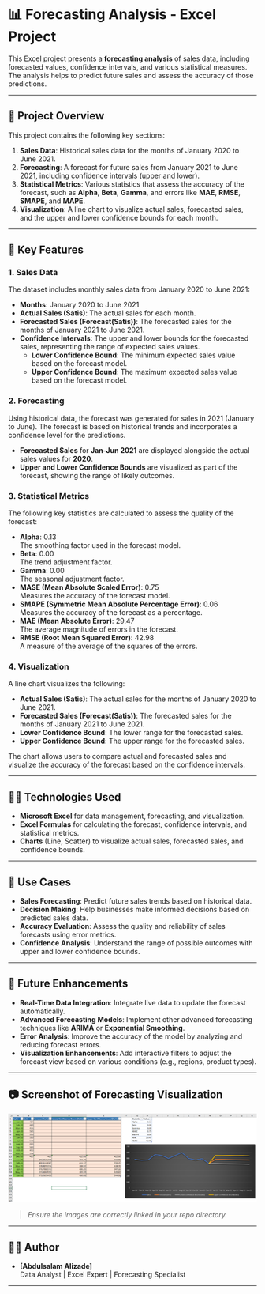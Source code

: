 # 📊 Forecasting Analysis - Excel Project

This Excel project presents a **forecasting analysis** of sales data, including forecasted values, confidence intervals, and various statistical measures. The analysis helps to predict future sales and assess the accuracy of those predictions.

---

## 📁 Project Overview

This project contains the following key sections:

1. **Sales Data**: Historical sales data for the months of January 2020 to June 2021.
2. **Forecasting**: A forecast for future sales from January 2021 to June 2021, including confidence intervals (upper and lower).
3. **Statistical Metrics**: Various statistics that assess the accuracy of the forecast, such as **Alpha**, **Beta**, **Gamma**, and errors like **MAE**, **RMSE**, **SMAPE**, and **MAPE**.
4. **Visualization**: A line chart to visualize actual sales, forecasted sales, and the upper and lower confidence bounds for each month.

---

## 🔑 Key Features

### 1. **Sales Data**
The dataset includes monthly sales data from January 2020 to June 2021:
- **Months**: January 2020 to June 2021
- **Actual Sales (Satis)**: The actual sales for each month.
- **Forecasted Sales (Forecast(Satis))**: The forecasted sales for the months of January 2021 to June 2021.
- **Confidence Intervals**: The upper and lower bounds for the forecasted sales, representing the range of expected sales values.
  - **Lower Confidence Bound**: The minimum expected sales value based on the forecast model.
  - **Upper Confidence Bound**: The maximum expected sales value based on the forecast model.

### 2. **Forecasting**
Using historical data, the forecast was generated for sales in 2021 (January to June). The forecast is based on historical trends and incorporates a confidence level for the predictions.

- **Forecasted Sales** for **Jan-Jun 2021** are displayed alongside the actual sales values for **2020**.
- **Upper and Lower Confidence Bounds** are visualized as part of the forecast, showing the range of likely outcomes.

### 3. **Statistical Metrics**
The following key statistics are calculated to assess the quality of the forecast:
- **Alpha**: 0.13  
  The smoothing factor used in the forecast model.
- **Beta**: 0.00  
  The trend adjustment factor.
- **Gamma**: 0.00  
  The seasonal adjustment factor.
- **MASE (Mean Absolute Scaled Error)**: 0.75  
  Measures the accuracy of the forecast model.
- **SMAPE (Symmetric Mean Absolute Percentage Error)**: 0.06  
  Measures the accuracy of the forecast as a percentage.
- **MAE (Mean Absolute Error)**: 29.47  
  The average magnitude of errors in the forecast.
- **RMSE (Root Mean Squared Error)**: 42.98  
  A measure of the average of the squares of the errors.

### 4. **Visualization**
A line chart visualizes the following:
- **Actual Sales (Satis)**: The actual sales for the months of January 2020 to June 2021.
- **Forecasted Sales (Forecast(Satis))**: The forecasted sales for the months of January 2021 to June 2021.
- **Lower Confidence Bound**: The lower range for the forecasted sales.
- **Upper Confidence Bound**: The upper range for the forecasted sales.

The chart allows users to compare actual and forecasted sales and visualize the accuracy of the forecast based on the confidence intervals.

---

## 🧑‍💻 Technologies Used

- **Microsoft Excel** for data management, forecasting, and visualization.
- **Excel Formulas** for calculating the forecast, confidence intervals, and statistical metrics.
- **Charts** (Line, Scatter) to visualize actual sales, forecasted sales, and confidence bounds.

---

## 🚀 Use Cases

- **Sales Forecasting**: Predict future sales trends based on historical data.
- **Decision Making**: Help businesses make informed decisions based on predicted sales data.
- **Accuracy Evaluation**: Assess the quality and reliability of sales forecasts using error metrics.
- **Confidence Analysis**: Understand the range of possible outcomes with upper and lower confidence bounds.

---

## 🧠 Future Enhancements

- **Real-Time Data Integration**: Integrate live data to update the forecast automatically.
- **Advanced Forecasting Models**: Implement other advanced forecasting techniques like **ARIMA** or **Exponential Smoothing**.
- **Error Analysis**: Improve the accuracy of the model by analyzing and reducing forecast errors.
- **Visualization Enhancements**: Add interactive filters to adjust the forecast view based on various conditions (e.g., regions, product types).

---

## 📷 Screenshot of Forecasting Visualization

![Forecasting Chart](./Forecast_Analysis.SS.png)

> *Ensure the images are correctly linked in your repo directory.*

---

## 🧑‍💼 Author

- **[Abdulsalam Alizade]**  
Data Analyst | Excel Expert | Forecasting Specialist

---

